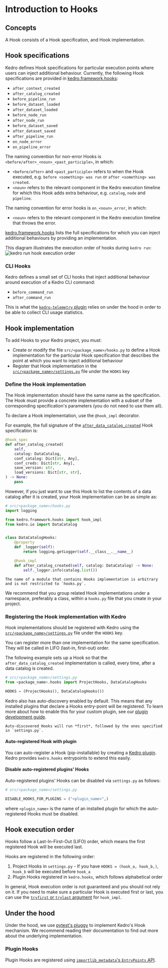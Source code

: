 # Introduction to Hooks

## Concepts

A Hook consists of a Hook specification, and Hook implementation.

## Hook specifications

Kedro defines Hook specifications for particular execution points where users can inject additional behaviour. Currently, the following Hook specifications are provided in [kedro.framework.hooks](/api/kedro.framework.hooks):

* `after_context_created`
* `after_catalog_created`
* `before_pipeline_run`
* `before_dataset_loaded`
* `after_dataset_loaded`
* `before_node_run`
* `after_node_run`
* `before_dataset_saved`
* `after_dataset_saved`
* `after_pipeline_run`
* `on_node_error`
* `on_pipeline_error`

The naming convention for non-error Hooks is `<before/after>_<noun>_<past_participle>`, in which:

* `<before/after>` and `<past_participle>` refers to when the Hook executed, e.g. `before <something> was run` or `after <something> was created`.
* `<noun>` refers to the relevant component in the Kedro execution timeline for which this Hook adds extra behaviour, e.g. `catalog`, `node` and `pipeline`.

The naming convention for error hooks is `on_<noun>_error`, in which:

* `<noun>` refers to the relevant component in the Kedro execution timeline that throws the error.

[kedro.framework.hooks](/api/kedro.framework.hooks) lists the full specifications for which you can inject additional behaviours by providing an implementation.

This diagram illustrates the execution order of hooks during `kedro run`:
![kedro run hook execution order](../meta/images/kedro_run_lifecycle.png)

### CLI Hooks

Kedro defines a small set of CLI hooks that inject additional behaviour around execution of a Kedro CLI command:

* `before_command_run`
* `after_command_run`

This is what the [`kedro-telemetry` plugin](https://github.com/kedro-org/kedro-plugins/tree/main/kedro-telemetry) relies on under the hood in order to be able to collect CLI usage statistics.

## Hook implementation

To add Hooks to your Kedro project, you must:

* Create or modify the file `src/<package_name>/hooks.py` to define a Hook implementation for the particular Hook specification that describes the point at which you want to inject additional behaviour
* Register that Hook implementation in the [`src/<package_name>/settings.py`](../kedro_project_setup/settings.md) file under the `HOOKS` key

### Define the Hook implementation
The Hook implementation should have the same name as the specification. The Hook must provide a concrete implementation with a subset of the corresponding specification's parameters (you do not need to use them all).

To declare a Hook implementation, use the `@hook_impl` decorator.

For example, the full signature of the [`after_data_catalog_created`](/api/kedro.framework.hooks.specs.DataCatalogSpecs) Hook specification is:

```python
@hook_spec
def after_catalog_created(
    self,
    catalog: DataCatalog,
    conf_catalog: Dict[str, Any],
    conf_creds: Dict[str, Any],
    save_version: str,
    load_versions: Dict[str, str],
) -> None:
    pass
```

However, if you just want to use this Hook to list the contents of a data catalog after it is created, your Hook implementation can be as simple as:

```python
# src/<package_name>/hooks.py
import logging

from kedro.framework.hooks import hook_impl
from kedro.io import DataCatalog


class DataCatalogHooks:
    @property
    def _logger(self):
        return logging.getLogger(self.__class__.__name__)

    @hook_impl
    def after_catalog_created(self, catalog: DataCatalog) -> None:
        self._logger.info(catalog.list())
```

```{note}
The name of a module that contains Hooks implementation is arbitrary and is not restricted to `hooks.py`.
```

We recommend that you group related Hook implementations under a namespace, preferably a class, within a `hooks.py` file that you create in your project.

### Registering the Hook implementation with Kedro

Hook implementations should be registered with Kedro using the [`src/<package_name>/settings.py`](../kedro_project_setup/settings.md) file under the `HOOKS` key.

You can register more than one implementation for the same specification. They will be called in LIFO (last-in, first-out) order.

The following example sets up a Hook so that the `after_data_catalog_created` implementation is called, every time, after a data catalog is created.

```python
# src/<package_name>/settings.py
from <package_name>.hooks import ProjectHooks, DataCatalogHooks

HOOKS = (ProjectHooks(), DataCatalogHooks())
```

Kedro also has auto-discovery enabled by default. This means that any installed plugins that declare a Hooks entry-point will be registered. To learn more about how to enable this for your custom plugin, see our [plugin development guide](../extend_kedro/plugins.md#hooks).

```{note}
Auto-discovered Hooks will run *first*, followed by the ones specified in `settings.py`.
```

#### Auto-registered Hook with plugin
You can auto-register a Hook (pip-installable) by creating a [Kedro plugin](https://docs.kedro.org/en/stable/extend_kedro/plugins.html#hooks). Kedro provides `kedro.hooks` entrypoints to extend this easily.


#### Disable auto-registered plugins' Hooks

Auto-registered plugins' Hooks can be disabled via `settings.py` as follows:

```python
# src/<package_name>/settings.py

DISABLE_HOOKS_FOR_PLUGINS = ("<plugin_name>",)
```

where `<plugin_name>` is the name of an installed plugin for which the auto-registered Hooks must be disabled.

## Hook execution order
Hooks follow a Last-In-First-Out (LIFO) order, which means the first registered Hook will be executed last.

Hooks are registered in the following order:

1. Project Hooks in `settings.py` - If you have `HOOKS = (hook_a, hook_b,)`, `hook_b` will be executed before `hook_a`
2. Plugin Hooks registered in `kedro.hooks`, which follows alphabetical order

In general, Hook execution order is not guaranteed and you should not rely on it. If you need to make sure a particular Hook is executed first or last, you can use the [`tryfirst` or `trylast` argument](https://pluggy.readthedocs.io/en/stable/index.html#call-time-order) for `hook_impl`.

## Under the hood

Under the hood, we use [pytest's pluggy](https://pluggy.readthedocs.io/en/latest/) to implement Kedro's Hook mechanism. We recommend reading their documentation to find out more about the underlying implementation.

### Plugin Hooks
Plugin Hooks are registered using [`importlib_metadata`'s `EntryPoints` API](https://docs.python.org/3/library/importlib.metadata.html).
